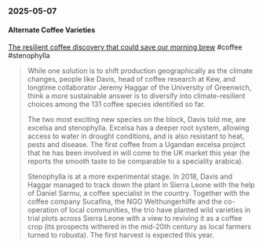 ### 2025-05-07
#### Alternate Coffee Varieties
[The resilient coffee discovery that could save our morning brew](https://on.ft.com/3SncKkP) #coffee #stenophylla

> While one solution is to shift production geographically as the climate changes, people like Davis, head of coffee research at Kew, and longtime collaborator Jeremy Haggar of the University of Greenwich, think a more sustainable answer is to diversify into climate-resilient choices among the 131 coffee species identified so far. 
> 
> The two most exciting new species on the block, Davis told me, are excelsa and stenophylla. Excelsa has a deeper root system, allowing access to water in drought conditions, and is also resistant to heat, pests and disease. The first coffee from a Ugandan excelsa project that he has been involved in will come to the UK market this year (he reports the smooth taste to be comparable to a speciality arabica).
> 
> Stenophylla is at a more experimental stage. In 2018, Davis and Haggar managed to track down the plant in Sierra Leone with the help of Daniel Sarmu, a coffee specialist in the country. Together with the coffee company Sucafina, the NGO Welthungerhilfe and the co-operation of local communities, the trio have planted wild varieties in trial plots across Sierra Leone with a view to reviving it as a coffee crop (its prospects withered in the mid-20th century as local farmers turned to robusta). The first harvest is expected this year.

